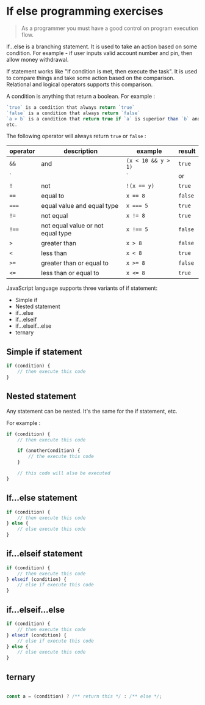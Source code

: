 # If else programming exercises

> As a programmer you must have a good control on program execution flow. 

if...else is a branching statement. It is used to take an action based on some condition. 
For example - if user inputs valid account number and pin, then allow money withdrawal.

If statement works like "If condition is met, then execute the task". It is used to 
compare things and take some action based on the comparison. Relational and logical
operators supports this comparison.

A condition is anything that return a boolean. For example :

```javascript
`true` is a condition that always return `true`
`false` is a condition that always return `false`
`a > b` is a condition that return true if `a` is superior than `b` and otherwise will return false
etc.
```

The following operator will always return `true` or `false` :

| operator   | description                       | example              | result  |
|------------|-----------------------------------|----------------------|---------|
| `&&`       | and                               | `(x < 10 && y > 1)`  | `true`  |
| `||`       | or                                | `(x == 5 || y == 5)` | `false` |
| `!`        | not                               | `!(x == y)`          | `true`  |
| `==`       | equal to                          | `x == 8`             | `false` |	
| `===`      | equal value and equal type        | `x === 5`            | `true`  |	
| `!=`       | not equal                         | `x != 8`             | `true`  |	
| `!==`      | not equal value or not equal type | `x !== 5`            | `false` |	
| `>`        | greater than                      | `x > 8`              | `false` |
| `<`        | less than                         | `x < 8`              | `true`  |	
| `>=`       | greater than or equal to          | `x >= 8`             | `false` |	
| `<=`       | less than or equal to             | `x <= 8`             | `true`  |

JavaScript language supports three variants of if statement:
- Simple if
- Nested statement
- if...else
- if...elseif
- if...elseif...else
- ternary

## Simple if statement

```javascript
if (condition) {
    // then execute this code
}
```

## Nested statement

Any statement can be nested. It's the same for the if statement, etc.

For example :
```javascript
if (condition) {
    // then execute this code

    if (anotherCondition) {
        // the execute this code
    }

    // this code will also be executed
}
```

## If...else statement

```javascript
if (condition) {
    // then execute this code
} else {
    // else execute this code
}
```

## if...elseif statement

```javascript
if (condition) {
    // then execute this code
} elseif (condition) {
    // else if execute this code
}
```

## if...elseif...else

```javascript
if (condition) {
    // then execute this code
} elseif (condition) {
    // else if execute this code
} else {
    // else execute this code
}
```

## ternary

```javascript

const a = (condition) ? /** return this */ : /** else */;

```
